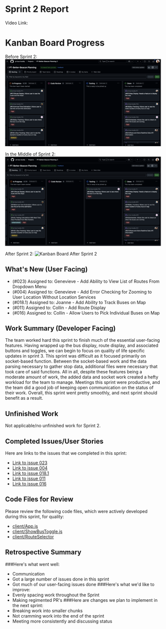 # Sprint 2 Report
Video Link:

# Kanban Board Progress
Before Sprint 2:
![Kanban Board Before Sprint 2](sprintReport1Images/afterSprint.png)

In the Middle of Sprint 2:
![Kanban Board Middle of Sprint 2](sprintReport2Images/middleSprint2.png)

After Sprint 2:
![Kanban Board After Sprint 2](https://github.com/pt-bus-buddy/pt-bus-buddy/blob/main/sprintReport2Images/afterSprint2.png)

## What's New (User Facing)
* (#023) Assigned to: Genevieve - Add Ability to View List of Routes From Dropdown Menu
* (#004) Assigned to: Genevieve - Add Error Checking for Zooming to User Location Without Location Services
* (#018.1) Assigned to: Joanne - Add Ability to Track Buses on Map
* (#011) Assigned to: Collin - Add Route Display
* (#016) Assigned to: Collin - Allow Users to Pick Individual Buses on Map

## Work Summary (Developer Facing)
The team worked hard this sprint to finish much of the essential user-facing features. Having wrapped up the bus display, route display, and associated buttons and toggles, we can begin to focus on quality of life specific updates in sprint 3. This sprint was difficult as it focused primarily on socket-based function. Between the socket-based work and the data parsing necessary to gather stop data, additional files were necessary that took care of said functions. All in all, despite these features being a moderate amount of work, the added data and socket work created a hefty workload for the team to manage. Meetings this sprint were productive, and the team did a good job of keeping open communication on the status of their work. Overall, this sprint went pretty smoothly, and next sprint should benefit as a result.

## Unfinished Work
Not applicable/no unfinished work for Sprint 2.

## Completed Issues/User Stories
Here are links to the issues that we completed in this sprint:
* [Link to issue 023](https://github.com/orgs/pt-bus-buddy/projects/2/views/1?pane=issue&itemId=102922992&issue=pt-bus-buddy%7Cpt-bus-buddy%7C30)
* [Link to issue 004](https://github.com/orgs/pt-bus-buddy/projects/2?pane=issue&itemId=102425732&issue=pt-bus-buddy%7Cpt-bus-buddy%7C4)
* [Link to issue 018.1](https://github.com/orgs/pt-bus-buddy/projects/2/views/1?pane=issue&itemId=102425748&issue=pt-bus-buddy%7Cpt-bus-buddy%7C16)
* [Link to issue 011](https://github.com/orgs/pt-bus-buddy/projects/2?pane=issue&itemId=102425741&issue=pt-bus-buddy%7Cpt-bus-buddy%7C11)
* [Link to issue 016](https://github.com/orgs/pt-bus-buddy/projects/2?pane=issue&itemId=102425748&issue=pt-bus-buddy%7Cpt-bus-buddy%7C16)

## Code Files for Review
Please review the following code files, which were actively developed during this
sprint, for quality:
* [client/App.js](https://github.com/pt-bus-buddy/pt-bus-buddy/blob/main/client/App.js)
* [client/ShowBusToggle.js](https://github.com/pt-bus-buddy/pt-bus-buddy/blob/main/client/ShowBusToggle.js)
* [client/RouteSelector](https://github.com/pt-bus-buddy/pt-bus-buddy/blob/main/client/RouteSelector.js)

## Retrospective Summary
###Here's what went well:
* Communication 
* Got a large number of issues done in this sprint
* Got much of our user-facing issues done
###Here's what we'd like to improve:
* Evenly spacing work throughout the Sprint
* Making regimented PR's
###Here are changes we plan to implement in the next sprint:
* Breaking work into smaller chunks
* Not cramming work into the end of the sprint
* Meeting more consistently and discussing status
